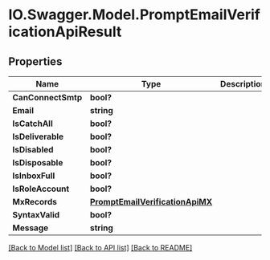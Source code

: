 # IO.Swagger.Model.PromptEmailVerificationApiResult
## Properties

Name | Type | Description | Notes
------------ | ------------- | ------------- | -------------
**CanConnectSmtp** | **bool?** |  | [optional] 
**Email** | **string** |  | [optional] 
**IsCatchAll** | **bool?** |  | [optional] 
**IsDeliverable** | **bool?** |  | [optional] 
**IsDisabled** | **bool?** |  | [optional] 
**IsDisposable** | **bool?** |  | [optional] 
**IsInboxFull** | **bool?** |  | [optional] 
**IsRoleAccount** | **bool?** |  | [optional] 
**MxRecords** | [**PromptEmailVerificationApiMX**](PromptEmailVerificationApiMX.md) |  | [optional] 
**SyntaxValid** | **bool?** |  | [optional] 
**Message** | **string** |  | [optional] 

[[Back to Model list]](../README.md#documentation-for-models) [[Back to API list]](../README.md#documentation-for-api-endpoints) [[Back to README]](../README.md)

